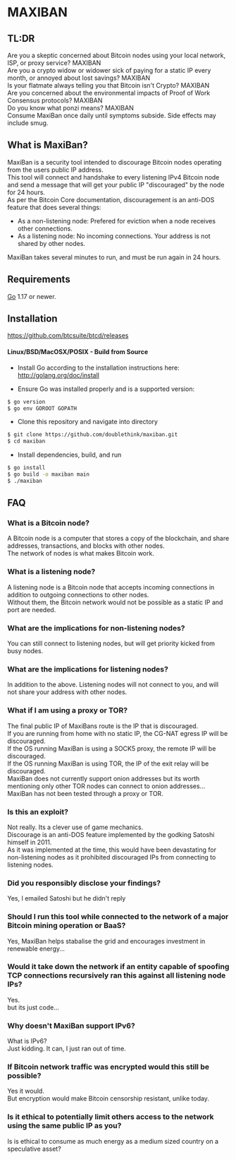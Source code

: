 # MAXIBAN

## TL:DR
Are you a skeptic concerned about Bitcoin nodes using your local network, ISP, or proxy service? MAXIBAN   
Are you a crypto widow or widower sick of paying for a static IP every month, or annoyed about lost savings? MAXIBAN   
Is your flatmate always telling you that Bitcoin isn't Crypto? MAXIBAN   
Are you concerned about the environmental impacts of Proof of Work Consensus protocols? MAXIBAN   
Do you know what ponzi means? MAXIBAN   
Consume MaxiBan once daily until symptoms subside. Side effects may include smug.

## What is MaxiBan?
MaxiBan is a security tool intended to discourage Bitcoin nodes operating from the users public IP address.   
This tool will connect and handshake to every listening IPv4 Bitcoin node and send a message that will get your public IP "discouraged" by the node for 24 hours.   
As per the Bitcoin Core documentation, discouragement is an anti-DOS feature that does several things:
*   As a non-listening node: Prefered for eviction when a node receives other connections.
*   As a listening node: No incoming connections. Your address is not shared by other nodes.

MaxiBan takes several minutes to run, and must be run again in 24 hours.

## Requirements

[Go](http://golang.org) 1.17 or newer.

## Installation

https://github.com/btcsuite/btcd/releases

#### Linux/BSD/MacOSX/POSIX - Build from Source

- Install Go according to the installation instructions here:
  http://golang.org/doc/install

- Ensure Go was installed properly and is a supported version:

```bash
$ go version
$ go env GOROOT GOPATH
```

- Clone this repository and navigate into directory
```bash
$ git clone https://github.com/doublethink/maxiban.git
$ cd maxiban
```

- Install dependencies, build, and run
```bash
$ go install
$ go build -o maxiban main
$ ./maxiban
```

## FAQ

### What is a Bitcoin node?
A Bitcoin node is a computer that stores a copy of the blockchain, and share addresses, transactions, and blocks with other nodes.  
The network of nodes is what makes Bitcoin work.

### What is a listening node?
A listening node is a Bitcoin node that accepts incoming connections in addition to outgoing connections to other nodes.   
Without them, the Bitcoin network would not be possible as a static IP and port are needed.   

### What are the implications for non-listening nodes?
You can still connect to listening nodes, but will get priority kicked from busy nodes.

### What are the implications for listening nodes?   
In addition to the above. Listening nodes will not connect to you, and will not share your address with other nodes.   

### What if I am using a proxy or TOR?   
The final public IP of MaxiBans route is the IP that is discouraged.   
If you are running from home with no static IP, the CG-NAT egress IP will be discouraged.   
If the OS running MaxiBan is using a SOCK5 proxy, the remote IP will be discouraged.   
If the OS running MaxiBan is using TOR, the IP of the exit relay will be discouraged.    
MaxiBan does not currently support onion addresses but its worth mentioning only other TOR nodes can connect to onion addresses...  
MaxiBan has not been tested through a proxy or TOR.

### Is this an exploit?
Not really. Its a clever use of game mechanics.   
Discourage is an anti-DOS feature implemented by the godking Satoshi himself in 2011.   
As it was implemented at the time, this would have been devastating for non-listening nodes as it prohibited discouraged IPs from connecting to listening nodes.

### Did you responsibly disclose your findings?
Yes, I emailed Satoshi but he didn't reply   

### Should I run this tool while connected to the network of a major Bitcoin mining operation or BaaS?
Yes, MaxiBan helps stabalise the grid and encourages investment in renewable energy...   

### Would it take down the network if an entity capable of spoofing TCP connections recursively ran this against all listening node IPs?
Yes.   
but its just code...

### Why doesn't MaxiBan support IPv6?
What is IPv6?   
Just kidding. It can, I just ran out of time.   

### If Bitcoin network traffic was encrypted would this still be possible?
Yes it would.   
But encryption would make Bitcoin censorship resistant, unlike today.

### Is it ethical to potentially limit others access to the network using the same public IP as you?
Is is ethical to consume as much energy as a medium sized country on a speculative asset?